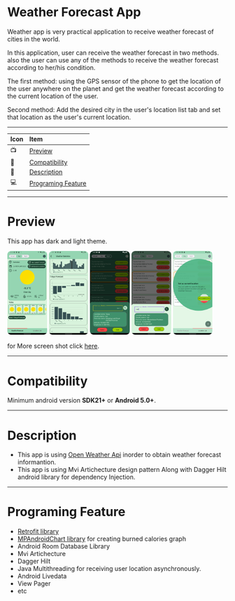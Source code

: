 # Weather Forecast App
Weather app is very practical application to receive weather forecast of cities in the world.

In this application, user can receive the weather forecast in two methods. also the user can use any of the methods to receive the weather forecast according to her/his condition.

The first method: using the GPS sensor of the phone to get the location of the user anywhere on the planet and get the weather forecast according to the current location of the user.

Second method: Add the desired city in the user's location list tab and set that location as the user's current location.

--------------------------------------------------------------------------------------------------------------------------------------------------------------
|    Icon    |      Item    |
| :-------- | :------- |
|    📺    |      [Preview](https://github.com/Mak7293/WeatherApp/blob/master/README.md#preview)    |
|     📱    |    [Compatibility](https://github.com/Mak7293/WeatherApp/blob/master/README.md#compatibility) |
|    📣    |   [Description](https://github.com/Mak7293/WeatherApp/blob/master/README.md#description) |
|    💻    |  [Programing Feature](https://github.com/Mak7293/WeatherApp/blob/master/README.md#programing-feature) |
--------------------------------------------------------------------------------------------------------------------------------------------------------------
# Preview 
This app has dark and light theme.

<img src="https://github.com/Mak7293/WeatherApp/blob/master/screen_shots/Screenshot_20230217_204339.png" width=18% height=18%> <img
 src="https://github.com/Mak7293/WeatherApp/blob/master/screen_shots/Screenshot_20230217_204714.png" width=18% height=18%> <img
 src="https://github.com/Mak7293/WeatherApp/blob/master/screen_shots/Screenshot_20230217_210354.png" width=18% height=18%>  <img
 src="https://github.com/Mak7293/WeatherApp/blob/master/screen_shots/Screenshot_20230217_204913.png" width=18% height=18%> <img
 src="https://github.com/Mak7293/WeatherApp/blob/master/screen_shots/Screenshot_20230217_204839.png" width=18% height=18%>
 
 


for More screen shot click [here](https://github.com/Mak7293/WeatherApp/tree/master/screen_shots).

--------------------------------------------------------------------------------------------------------------------------------------------------------------
# Compatibility 
Minimum android version **SDK21+** or **Android 5.0+**.

--------------------------------------------------------------------------------------------------------------------------------------------------------------
# Description
- This app is using  [Open Weather Api](https://open-meteo.com/en/) inorder to obtain weather forecast informantion.
- This app is using Mvi Artichecture design pattern Along with Dagger Hilt android library for dependency Injection.

--------------------------------------------------------------------------------------------------------------------------------------------------------------
# Programing Feature
- [Retrofit library](https://square.github.io/retrofit/)
- [MPAndroidChart library](https://github.com/PhilJay/MPAndroidChart) for creating burned calories graph
- Android Room Database Library
- Mvi Artichecture
- Dagger Hilt
- Java Multithreading for receiving user location asynchronously.
- Android Livedata
- View Pager
- etc
